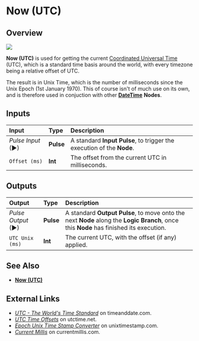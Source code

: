 # Now \(UTC\)

## Overview

![](../../.gitbook/assets/node-now-utc.png)

**Now \(UTC\)** is used for getting the current [Coordinated Universal Time](https://www.timeanddate.com/time/aboututc.html) \(UTC\), which is a standard time basis around the world, with every timezone being a relative offset of UTC.

The result is in Unix Time, which is the number of milliseconds since the Unix Epoch \(1st January 1970\). This of course isn't of much use on its own, and is therefore used in conjuction with other [**DateTime**](https://github.com/cgi-studio-gmbh/incari-doc/tree/4112ceff668764a1a7a9bbd0c6554f8441406be4/logic-editor/toolbox/datetime/README.md) **Nodes**.

## Inputs

| Input | Type | Description |
| :--- | :--- | :--- |
| _Pulse Input_ \(►\) | **Pulse** | A standard **Input Pulse**, to trigger the execution of the **Node**. |
| `Offset (ms)` | **Int** | The offset from the current UTC in milliseconds. |

## Outputs

| Output | Type | Description |
| :--- | :--- | :--- |
| _Pulse Output_ \(►\) | **Pulse** | A standard **Output Pulse**, to move onto the next **Node** along the **Logic Branch**, once this **Node** has finished its execution. |
| `UTC Unix (ms)` | **Int** | The current UTC, with the offset \(if any\) applied. |

## See Also

* [**Now \(UTC\)**](now-utc.md)

## External Links

* [_UTC - The World's Time Standard_](https://www.timeanddate.com/time/aboututc.html) on timeanddate.com.
* [_UTC Time Offsets_](https://www.utctime.net/utc-time-zone-offsets) on utctime.net.
* [_Epoch Unix Time Stamp Converter_](https://www.unixtimestamp.com/) on unixtimestamp.com.
* [_Current Millis_](https://currentmillis.com/) on currentmillis.com.

